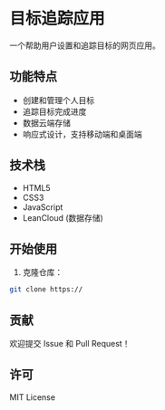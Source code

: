 # 目标追踪应用

一个帮助用户设置和追踪目标的网页应用。

## 功能特点

- 创建和管理个人目标
- 追踪目标完成进度
- 数据云端存储
- 响应式设计，支持移动端和桌面端

## 技术栈

- HTML5
- CSS3
- JavaScript
- LeanCloud (数据存储)

## 开始使用

1. 克隆仓库：
```bash
git clone https://
```

## 贡献

欢迎提交 Issue 和 Pull Request！

## 许可

MIT License
